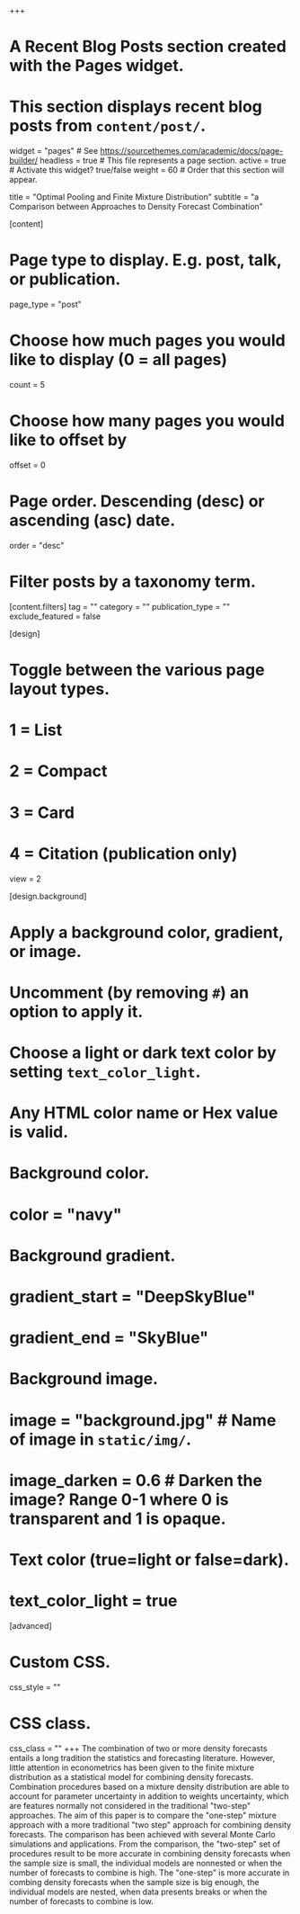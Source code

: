 +++
# A Recent Blog Posts section created with the Pages widget.
# This section displays recent blog posts from `content/post/`.

widget = "pages"  # See https://sourcethemes.com/academic/docs/page-builder/
headless = true  # This file represents a page section.
active = true  # Activate this widget? true/false
weight = 60  # Order that this section will appear.

title = "Optimal Pooling and Finite Mixture Distribution"
subtitle = "a Comparison between Approaches to Density Forecast Combination"

[content]
  # Page type to display. E.g. post, talk, or publication.
  page_type = "post"
  
  # Choose how much pages you would like to display (0 = all pages)
  count = 5
  
  # Choose how many pages you would like to offset by
  offset = 0

  # Page order. Descending (desc) or ascending (asc) date.
  order = "desc"

  # Filter posts by a taxonomy term.
  [content.filters]
    tag = ""
    category = ""
    publication_type = ""
    exclude_featured = false
  
[design]
  # Toggle between the various page layout types.
  #   1 = List
  #   2 = Compact
  #   3 = Card
  #   4 = Citation (publication only)
  view = 2
  
[design.background]
  # Apply a background color, gradient, or image.
  #   Uncomment (by removing `#`) an option to apply it.
  #   Choose a light or dark text color by setting `text_color_light`.
  #   Any HTML color name or Hex value is valid.
  
  # Background color.
  # color = "navy"
  
  # Background gradient.
  # gradient_start = "DeepSkyBlue"
  # gradient_end = "SkyBlue"
  
  # Background image.
  # image = "background.jpg"  # Name of image in `static/img/`.
  # image_darken = 0.6  # Darken the image? Range 0-1 where 0 is transparent and 1 is opaque.

  # Text color (true=light or false=dark).
  # text_color_light = true  
  
[advanced]
 # Custom CSS. 
 css_style = ""
 
 # CSS class.
 css_class = ""
+++
The combination of two or more density forecasts entails a long tradition the
statistics and forecasting literature. However, little attention in econometrics has
been given to the finite mixture distribution as a statistical model for combining
density forecasts. Combination procedures based on a mixture density distribution
are able to account for parameter uncertainty in addition to weights uncertainty,
which are features normally not considered in the traditional "two-step" approaches.
The aim of this paper is to compare the "one-step" mixture approach with a more
traditional "two step" approach for combining density forecasts. The comparison
has been achieved with several Monte Carlo simulations and applications. From
the comparison, the "two-step" set of procedures result to be more accurate in
combining density forecasts when the sample size is small, the individual models
are nonnested or when the number of forecasts to combine is high. The "one-step"
is more accurate in combing density forecasts when the sample size is big enough,
the individual models are nested, when data presents breaks or when the number of
forecasts to combine is low.
